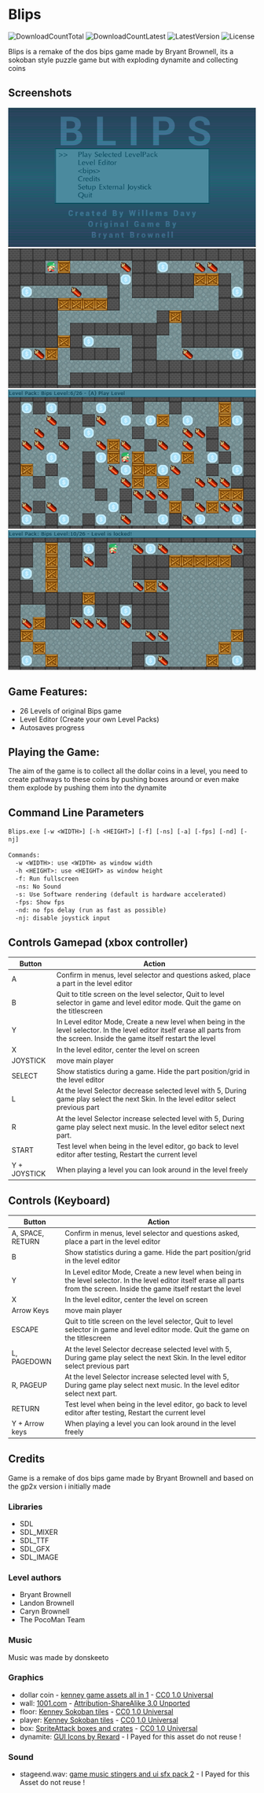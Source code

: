 # Blips
![DownloadCountTotal](https://img.shields.io/github/downloads/joyrider3774/blips/total?label=total%20downloads&style=plastic) ![DownloadCountLatest](https://img.shields.io/github/downloads/joyrider3774/blips/latest/total?style=plastic) ![LatestVersion](https://img.shields.io/github/v/tag/joyrider3774/blips?label=Latest%20version&style=plastic) ![License](https://img.shields.io/github/license/joyrider3774/blips?style=plastic)

Blips is a remake of the dos bips game made by Bryant Brownell, its a sokoban style puzzle game but with exploding dynamite and collecting coins

## Screenshots
![screenshot 1](screenshots/screenshot1.png)
![screenshot 2](screenshots/screenshot2.png)
![screenshot 3](screenshots/screenshot3.png)
![screenshot 4](screenshots/screenshot4.png)

## Game Features:
- 26 Levels of original Bips game
- Level Editor (Create your own Level Packs)
- Autosaves progress

## Playing the Game:
The aim of the game is to collect all the dollar coins in a level, you need to create pathways to these coins by pushing boxes around or even make them explode by pushing them into the dynamite

## Command Line Parameters
```
Blips.exe [-w <WIDTH>] [-h <HEIGHT>] [-f] [-ns] [-a] [-fps] [-nd] [-nj]

Commands:
  -w <WIDTH>: use <WIDTH> as window width
  -h <HEIGHT>: use <HEIGHT> as window height
  -f: Run fullscreen
  -ns: No Sound
  -s: Use Software rendering (default is hardware accelerated)
  -fps: Show fps
  -nd: no fps delay (run as fast as possible)
  -nj: disable joystick input
```

## Controls Gamepad (xbox controller)

| Button | Action |
| ------ | ------ |
| A | Confirm in menus, level selector and questions asked, place a part in the level editor |
| B | Quit to title screen on the level selector, Quit to level selector in game and level editor mode. Quit the game on the titlescreen |
| Y | In Level editor Mode, Create a new level when being in the level selector. In the level editor itself erase all parts from the screen. Inside the game itself restart the level |
| X	| In the level editor, center the level on screen |
| JOYSTICK | move main player |
| SELECT | Show statistics during a game. Hide the part position/grid in the level editor |
| L | At the level Selector decrease selected level with 5, During game play select the next Skin. In the level editor select previous part |
| R | At the level Selector increase selected level with 5, During game play select next music. In the level editor select next part. |
| START | Test level when being in the level editor, go back to level editor after testing, Restart the current level |
| Y + JOYSTICK | When playing a level you can look around in the level freely |

## Controls (Keyboard)

| Button | Action |
| ------ | ------ |
| A, SPACE, RETURN | Confirm in menus, level selector and questions asked, place a part in the level editor |
| B | Show statistics during a game. Hide the part position/grid in the level editor |
| Y | In Level editor Mode, Create a new level when being in the level selector. In the level editor itself erase all parts from the screen. Inside the game itself restart the level |
| X	| In the level editor, center the level on screen |
| Arrow Keys |	move main player |
| ESCAPE | Quit to title screen on the level selector, Quit to level selector in game and level editor mode. Quit the game on the titlescreen |
| L, PAGEDOWN | At the level Selector decrease selected level with 5, During game play select the next Skin. In the level editor select previous part |
| R, PAGEUP | At the level Selector increase selected level with 5, During game play select next music. In the level editor select next part. |
| RETURN | Test level when being in the level editor, go back to level editor after testing, Restart the current level |
| Y + Arrow keys | When playing a level you can look around in the level freely |


## Credits
Game is a remake of dos bips game made by Bryant Brownell and based on the gp2x version i initially made

### Libraries
- SDL
- SDL_MIXER
- SDL_TTF
- SDL_GFX
- SDL_IMAGE

### Level authors
- Bryant Brownell
- Landon Brownell
- Caryn Brownell
- The PocoMan Team

### Music
Music was made by donskeeto

### Graphics
- dollar coin - [kenney game assets all in 1](https://kenney.itch.io/kenney-game-assets) - [CC0 1.0 Universal](https://creativecommons.org/publicdomain/zero/1.0/)
- wall: [1001.com](https://opengameart.org/content/sokoban-pack) - [Attribution-ShareAlike 3.0 Unported](https://creativecommons.org/licenses/by-sa/3.0/)
- floor: [Kenney Sokoban tiles](https://opengameart.org/content/sokoban-100-tiles) - [CC0 1.0 Universal](https://creativecommons.org/publicdomain/zero/1.0/)
- player: [Kenney Sokoban tiles](https://opengameart.org/content/sokoban-100-tiles) - [CC0 1.0 Universal](https://creativecommons.org/publicdomain/zero/1.0/)
- box: [SpriteAttack boxes and crates](https://opengameart.org/content/boxes-and-crates-svg-and-pngs) - [CC0 1.0 Universal](https://creativecommons.org/publicdomain/zero/1.0/)
- dynamite: [GUI Icons by Rexard](https://www.gamedevmarket.net/asset/gui-icons-8656) - I Payed for this asset do not reuse !

### Sound
- stageend.wav: [game music stingers and ui sfx pack 2](https://www.gamedevmarket.net/asset/game-music-stingers-and-ui-sfx-pack-2/) - I Payed for this Asset do not reuse !



